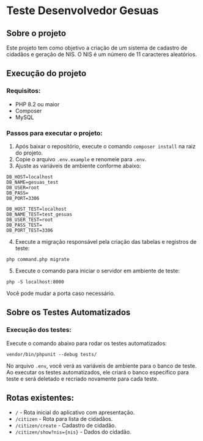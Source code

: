
# Teste Desenvolvedor Gesuas

## Sobre o projeto
Este projeto tem como objetivo a criação de um sistema de cadastro de cidadãos e geração de NIS. O NIS é um número de 11 caracteres aleatórios.

## Execução do projeto

### Requisitos:
- PHP 8.2 ou maior
- Composer
- MySQL

### Passos para executar o projeto:
1. Após baixar o repositório, execute o comando `composer install` na raiz do projeto.
2. Copie o arquivo `.env.example` e renomeie para `.env`.
3. Ajuste as variáveis de ambiente conforme abaixo:

```
DB_HOST=localhost
DB_NAME=gesuas_test
DB_USER=root
DB_PASS=
DB_PORT=3306

DB_HOST_TEST=localhost
DB_NAME_TEST=test_gesuas
DB_USER_TEST=root
DB_PASS_TEST=
DB_PORT_TEST=3306
```

4. Execute a migração responsável pela criação das tabelas e registros de teste:
```
php command.php migrate
```

5. Execute o comando para iniciar o servidor em ambiente de teste:
```
php -S localhost:8000
```
   Você pode mudar a porta caso necessário.

## Sobre os Testes Automatizados

### Execução dos testes:
Execute o comando abaixo para rodar os testes automatizados:
```
vendor/bin/phpunit --debug tests/
```

No arquivo `.env`, você verá as variáveis de ambiente para o banco de teste. Ao executar os testes automatizados, ele criará o banco específico para teste e será deletado e recriado novamente para cada teste.

## Rotas existentes:
- `/` - Rota inicial do aplicativo com apresentação.
- `/citizen` - Rota para lista de cidadãos.
- `/citizen/create` - Cadastro de cidadão.
- `/citizen/show?nis={nis}` - Dados do cidadão.
